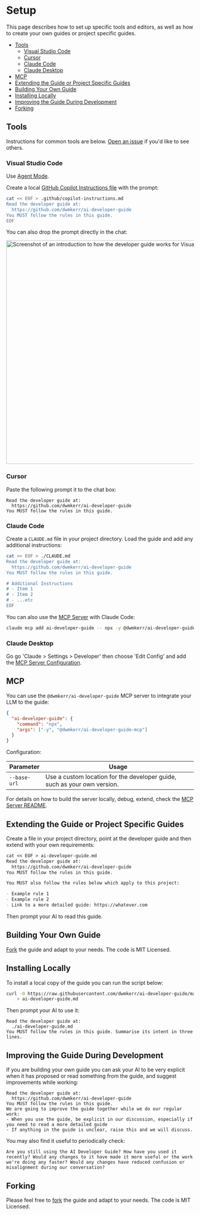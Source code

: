 # Setup

This page describes how to set up specific tools and editors, as well as how to create your own guides or project specific guides.

<!-- vim-markdown-toc GFM -->

- [Tools](#tools)
    - [Visual Studio Code](#visual-studio-code)
    - [Cursor](#cursor)
    - [Claude Code](#claude-code)
    - [Claude Desktop](#claude-desktop)
- [MCP](#mcp)
- [Extending the Guide or Project Specific Guides](#extending-the-guide-or-project-specific-guides)
- [Building Your Own Guide](#building-your-own-guide)
- [Installing Locally](#installing-locally)
- [Improving the Guide During Development](#improving-the-guide-during-development)
- [Forking](#forking)

<!-- vim-markdown-toc -->

## Tools

Instructions for common tools are below. [Open an issue](#todo) if you'd like to see others.

### Visual Studio Code

Use [Agent Mode](https://code.visualstudio.com/docs/copilot/chat/chat-agent-mode).

Create a local [GitHub Copilot Instructions file](https://docs.github.com/en/copilot/customizing-copilot/adding-repository-custom-instructions-for-github-copilot) with the prompt:

```bash
cat << EOF > .github/copilot-instructions.md
Read the developer guide at:
  https://github.com/dwmkerr/ai-developer-guide
You MUST follow the rules in this guide.
EOF
```

You can also drop the prompt directly in the chat:

<img alt="Screenshot of an introduction to how the developer guide works for Visual Studio Code" width="600px" src="images/vscode.png" />

### Cursor

Paste the following prompt it to the chat box:

```
Read the developer guide at:
  https://github.com/dwmkerr/ai-developer-guide
You MUST follow the rules in this guide.
```

### Claude Code

Create a `CLAUDE.md` file in your project directory. Load the guide and add any additional instructions:

```bash
cat << EOF > ./CLAUDE.md
Read the developer guide at:
  https://github.com/dwmkerr/ai-developer-guide
You MUST follow the rules in this guide.

# Additional Instructions
# - Item 1
# - Item 2
# - ...etc
EOF
```

You can also use the [MCP Server](#mcp) with Claude Code:

```bash
claude mcp add ai-developer-guide -- npx -y @dwmkerr/ai-developer-guide-mcp
```

### Claude Desktop

Go go 'Claude > Settings > Developer' then choose 'Edit Config' and add the [MCP Server Configuration](#mcp).

## MCP

You can use the `@dwmkerr/ai-developer-guide` MCP server to integrate your LLM to the guide:

```json
{
  "ai-developer-guide": {
    "command": "npx",
    "args": ["-y", "@dwmkerr/ai-developer-guide-mcp"]
  }
}
```

Configuration:

| Parameter    | Usage                                                                    |
|--------------|--------------------------------------------------------------------------|
| `--base-url` | Use a custom location for the developer guide, such as your own version. |

For details on how to build the server locally, debug, extend, check the [MCP Server README](../mcp/ai-developer-guide-mcp/README.md).

## Extending the Guide or Project Specific Guides

Create a file in your project directory, point at the developer guide and then extend with your own requirements:

```md
cat << EOF > ai-developer-guide.md
Read the developer guide at:
  https://github.com/dwmkerr/ai-developer-guide
You MUST follow the rules in this guide.

You MUST also follow the rules below which apply to this project:

- Example rule 1
- Example rule 2
- Link to a more detailed guide: https://whatever.com
```

Then prompt your AI to read this guide.

## Building Your Own Guide

[Fork](https://github.com/dwmkerr/ai-developer-guide/fork) the guide and adapt to your needs. The code is MIT Licensed.

## Installing Locally

To install a local copy of the guide you can run the script below:

```bash
curl -O https://raw.githubusercontent.com/dwmkerr/ai-developer-guide/main/README.md \
    > ai-developer-guide.md
```

Then prompt your AI to use it:

```
Read the developer guide at:
  ./ai-developer-guide.md
You MUST follow the rules in this guide. Summarise its intent in three lines.
```

## Improving the Guide During Development

If you are building your own guide you can ask your AI to be very explicit when it has proposed or read something from the guide, and suggest improvements while working:

```
Read the developer guide at:
  https://github.com/dwmkerr/ai-developer-guide
You MUST follow the rules in this guide.
We are going to improve the guide together while we do our regular work:
- When you use the guide, be explicit in our discussion, especially if you need to read a more detailed guide
- If anything in the guide is unclear, raise this and we will discuss.
```

You may also find it useful to periodically check:

```
Are you still using the AI Developer Guide? How have you used it recently? Would any changes to it have made it more useful or the work we're doing any faster? Would any changes have reduced confusion or misalignment during our conversation?
```

## Forking

Please feel free to [fork](https://github.com/dwmkerr/ai-developer-guide/fork) the guide and adapt to your needs. The code is MIT Licensed.

